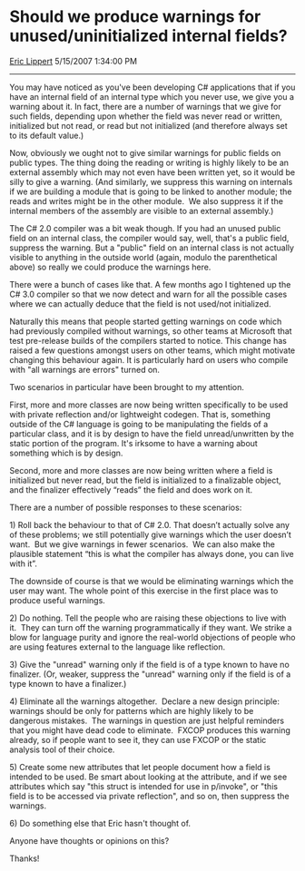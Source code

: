 # Should we produce warnings for unused/uninitialized internal fields?

[Eric Lippert](https://social.msdn.microsoft.com/profile/Eric%20Lippert) 5/15/2007 1:34:00 PM

-----

You may have noticed as you've been developing C\# applications that if you have an internal field of an internal type which you never use, we give you a warning about it. In fact, there are a number of warnings that we give for such fields, depending upon whether the field was never read or written, initialized but not read, or read but not initialized (and therefore always set to its default value.)

Now, obviously we ought not to give similar warnings for public fields on public types. The thing doing the reading or writing is highly likely to be an external assembly which may not even have been written yet, so it would be silly to give a warning. (And similarly, we suppress this warning on internals if we are building a module that is going to be linked to another module; the reads and writes might be in the other module.  We also suppress it if the internal members of the assembly are visible to an external assembly.)

The C\# 2.0 compiler was a bit weak though. If you had an unused public field on an internal class, the compiler would say, well, that's a public field, suppress the warning. But a "public" field on an internal class is not actually visible to anything in the outside world (again, modulo the parenthetical above) so really we could produce the warnings here.

There were a bunch of cases like that. A few months ago I tightened up the C\# 3.0 compiler so that we now detect and warn for all the possible cases where we can actually deduce that the field is not used/not initialized.

Naturally this means that people started getting warnings on code which had previously compiled without warnings, so other teams at Microsoft that test pre-release builds of the compilers started to notice. This change has raised a few questions amongst users on other teams, which might motivate changing this behaviour again. It is particularly hard on users who compile with "all warnings are errors" turned on.

Two scenarios in particular have been brought to my attention.

First, more and more classes are now being written specifically to be used with private reflection and/or lightweight codegen. That is, something outside of the C\# language is going to be manipulating the fields of a particular class, and it is by design to have the field unread/unwritten by the static portion of the program. It's irksome to have a warning about something which is by design.

Second, more and more classes are now being written where a field is initialized but never read, but the field is initialized to a finalizable object, and the finalizer effectively “reads” the field and does work on it.

There are a number of possible responses to these scenarios:

1\) Roll back the behaviour to that of C\# 2.0. That doesn’t actually solve any of these problems; we still potentially give warnings which the user doesn’t want.  But we give warnings in fewer scenarios.  We can also make the plausible statement “this is what the compiler has always done, you can live with it”. 

The downside of course is that we would be eliminating warnings which the user may want. The whole point of this exercise in the first place was to produce useful warnings.

2\) Do nothing. Tell the people who are raising these objections to live with it.  They can turn off the warning programmatically if they want. We strike a blow for language purity and ignore the real-world objections of people who are using features external to the language like reflection.

3\) Give the "unread" warning only if the field is of a type known to have no finalizer. (Or, weaker, suppress the "unread" warning only if the field is of a type known to have a finalizer.)

4\) Eliminate all the warnings altogether.  Declare a new design principle: warnings should be only for patterns which are highly likely to be  dangerous mistakes.  The warnings in question are just helpful reminders that you might have dead code to eliminate.  FXCOP produces this warning already, so if people want to see it, they can use FXCOP or the static analysis tool of their choice.

5\) Create some new attributes that let people document how a field is intended to be used. Be smart about looking at the attribute, and if we see attributes which say "this struct is intended for use in p/invoke", or "this field is to be accessed via private reflection", and so on, then suppress the warnings.

6\) Do something else that Eric hasn't thought of.

Anyone have thoughts or opinions on this?

Thanks\!

